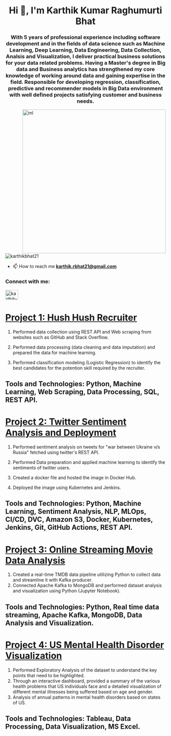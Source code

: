 <h1 align="center">Hi 👋, I'm Karthik Kumar Raghumurti Bhat</h1>
<h3 align="center">With 5 years of professional experience including software development and in the fields of data science such as Machine Learning, Deep Learning, Data Engineering, Data Collection, Analsis and Visualization, I deliver practical business solutions for your data related problems. Having a Master's degree in Big data and Business analytics has strengthened my core knowledge of working around data and gaining expertise in the field. Responsible for developing regression, classification, predictive and recommender models in Big Data environment with well defined projects satisfying customer and business needs.</h3>

<img align="right" alt="ml" width="450" src="https://images.squarespace-cdn.com/content/v1/5feb53185d3dab691b47361b/1609930650139-9NRI63XUJ29Y7E9LEA9G/12eca-machine-learning.gif">

<p align="left"> <img src="https://komarev.com/ghpvc/?username=karthikbhat21&label=Profile%20views&color=0e75b6&style=flat" alt="karthikbhat21" /> </p>

- 📫 How to reach me **karthik.rbhat21@gmail.com**

<h3 align="left">Connect with me:</h3>
<p align="left">
<a href="https://linkedin.com/in/karthik-kumar-raghumurti-bhat-101134b0" target="blank"><img align="center" src="https://raw.githubusercontent.com/rahuldkjain/github-profile-readme-generator/master/src/images/icons/Social/linked-in-alt.svg" alt="karthik-kumar-raghumurti-bhat-101134b0" height="30" width="40" /></a>
</p>

# [Project 1: Hush Hush Recruiter](https://github.com/KarthikBhat21/Hush-Hush-Recruiter)

1. Performed data collection using REST API and Web scraping from websites such as GitHub and Stack Overflow.

2. Performed data processing (data cleaning and data imputation) and prepared the data for machine learning.

3. Performed classification modeling (Logistic Regression) to identify the best candidates for the potention skill required by the recruiter.

## Tools and Technologies: Python, Machine Learning, Web Scraping, Data Processing, SQL, REST API.



# [Project 2: Twitter Sentiment Analysis and Deployment](https://github.com/KarthikBhat21/Twitter-Sentiment-Analysis-and-Deployment)

1. Performed sentiment analysis on tweets for "war between Ukraine v/s Russia" fetched using twitter's REST API.

2. Performed Data preparation and applied machine learning to identify the sentiments of twitter users.

3. Created a docker file and hosted the image in Docker Hub.

4. Deployed the image using Kubernetes and Jenkins.
   
## Tools and Technologies: Python, Machine Learning, Sentiment Analysis, NLP, MLOps, CI/CD, DVC, Amazon S3, Docker, Kubernetes, Jenkins, Git, GitHub Actions, REST API.



# [Project 3: Online Streaming Movie Data Analysis](https://github.com/KarthikBhat21/Online-Streaming-Movie-Data-Analysis)

1. Created a real-time TMDB data pipeline utilizing Python to collect data and streamline it with Kafka producer.
2. Connected Apache Kafka to MongoDB and performed dataset analysis and visualization using Python (Jupyter Notebook).

## Tools and Technologies: Python, Real time data streaming, Apache Kafka, MongoDB, Data Analysis and Visualization.



# [Project 4: US Mental Health Disorder Visualization](https://github.com/KarthikBhat21/US-Mental-Health-Disorder-Visualization)

1. Performed Exploratory Analysis of the dataset to understand the key points that need to be highlighted.
2. Through an interactive dashboard, provided a summary of the various health problems that US individuals face and a detailed visualization of different mental illnesses being suffered based on age and gender.
3. Analysis of annual patterns in mental health disorders based on states of US.

## Tools and Technologies: Tableau, Data Processing, Data Visualization, MS Excel.
